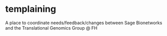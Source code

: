 # templaining
A place to coordinate needs/feedback/changes between Sage Bionetworks and the Translational Genomics Group @ FH
